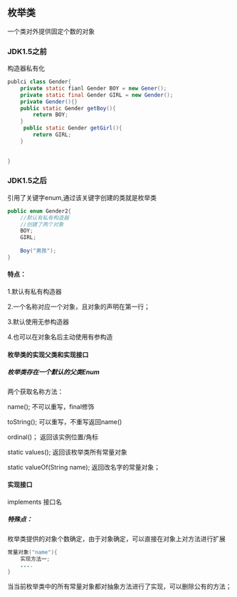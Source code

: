 ## 枚举类

一个类对外提供固定个数的对象



### JDK1.5之前

构造器私有化

```java
publci class Gender{
    private static fianl Gender BOY = new Gener();
    private static final Gender GIRL = new Gender();
    private Gender(){}
    public static Gender getBoy(){
        return BOY;
    }
     public static Gender getGirl(){
        return GIRL;
    }
    
    
}
```



### JDK1.5之后

引用了关键字enum,通过该关键字创建的类就是枚举类

```java
public enum Gender2{
    //默认有私有构造器
    //创建了两个对象
    BOY;
    GIRL;
    
    Boy("男孩");
}
```

#### 特点：

1.默认有私有构造器

2.一个名称对应一个对象，且对象的声明在第一行；

3.默认使用无参构造器

4.也可以在对象名后主动使用有参构造



#### 枚举类的实现父类和实现接口



##### 枚举类存在一个默认的父类Enum

两个获取名称方法：

name(); 不可以重写，final修饰

toString(); 可以重写，不重写返回name()



ordinal()； 返回该实例位置/角标

static values(); 返回该枚举类所有常量对象 

static valueOf(String name); 返回改名字的常量对象； 





#### 实现接口

implements 接口名

##### 特殊点：

枚举类提供的对象个数确定，由于对象确定，可以直接在对象上对方法进行扩展

```java
常量对象("name"){
    实现方法一;
    ....
}
```

当当前枚举类中的所有常量对象都对抽象方法进行了实现，可以删除公有的方法；
